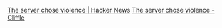 
[The server chose violence | Hacker News](https://news.ycombinator.com/item?id=40178652)
[The server chose violence - Cliffle](https://cliffle.com/blog/hubris-reply-fault/)
